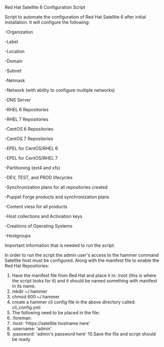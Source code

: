 Red Hat Satellite 6 Configuration Script


Script to automate the configuration of Red Hat Satellite 6 after initial installation. It will configure the following:

-Organization

-Label

-Location

-Domain

-Subnet

-Netmask

-Network (with ability to configure multiple networks)

-DNS Server

-RHEL 6 Repositories

-RHEL 7 Repositories

-CentOS 6 Repositories

-CentOS 7 Repositories

-EPEL for CentOS/RHEL 6

-EPEL for CentOS/RHEL 7

-Partitioning (ext4 and xfs)

-DEV, TEST, and PROD lifecycles

-Synchronization plans for all repositories created

-Puppet Forge products and synchronization plans

-Content viess for all products

-Host collections and Activiation keys

-Creations of Operating Systems

-Hostgroups

Important information that is needed to run the script:

In order to run the script the admin user's access to the hammer command Satellite host must be configured.  Along with the manifest file to enable the Red Hat Repositories:

1. Have the manifest file from Red Hat and place it in: /root (this is where the script looks for it) and it should be named something with manifest in its name.
2. mkdir ~/.hammer
3. chmod 600 ~/.hammer
4. create a hammer cli config file in the above directory called:  cli_config.yml
5. The following need to be placed in the file:
6. :foreman:
7.    :host: 'https://satellite hostname here'
8.    :username: 'admin'
9.    :password: 'admin's password here'
10.Save the file and script should be ready
